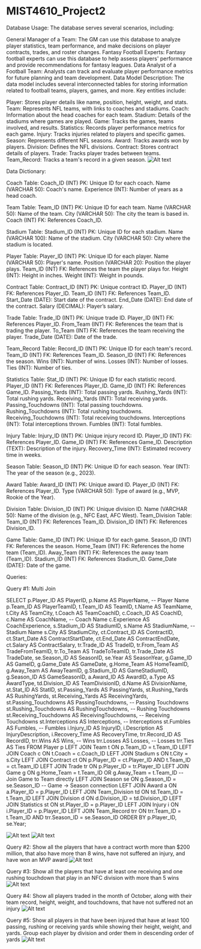 # MIST4610_Project2

Database Usage:
The database serves several scenarios, including:

General Manager of a Team: The GM can use this database to analyze player statistics, team performance, and make decisions on player contracts, trades, and roster changes.
Fantasy Football Experts: Fantasy football experts can use this database to help assess players' performance and provide recommendations for fantasy leagues.
Data Analyst of a Football Team: Analysts can track and evaluate player performance metrics for future planning and team development.
Data Model Description:
The data model includes several interconnected tables for storing information related to football teams, players, games, and more. Key entities include:

Player: Stores player details like name, position, height, weight, and stats.
Team: Represents NFL teams, with links to coaches and stadiums.
Coach: Information about the head coaches for each team.
Stadium: Details of the stadiums where games are played.
Game: Tracks the games, teams involved, and results.
Statistics: Records player performance metrics for each game.
Injury: Tracks injuries related to players and specific games.
Season: Represents different NFL seasons.
Award: Tracks awards won by players.
Division: Defines the NFL divisions.
Contract: Stores contract details of players.
Trade: Tracks player trades between teams.
Team_Record: Tracks a team's record in a given season.
![Alt text](https://github.com/cacolquitt/MIST4610_Project2/raw/main/Data%20Model.png?raw=true)

Data Dictionary:

Coach Table:
  Coach_ID (INT) PK: Unique ID for each coach.
  Name (VARCHAR 50): Coach's name.
  Experience (INT): Number of years as a head coach.

Team Table:
  Team_ID (INT) PK: Unique ID for each team.
  Name (VARCHAR 50): Name of the team.
  City (VARCHAR 50): The city the team is based in.
  Coach (INT) FK: References Coach_ID.

Stadium Table:
  Stadium_ID (INT) PK: Unique ID for each stadium.
  Name (VARCHAR 100): Name of the stadium.
  City (VARCHAR 50): City where the stadium is located.

Player Table:
  Player_ID (INT) PK: Unique ID for each player.
  Name (VARCHAR 50): Player's name.
  Position (VARCHAR 20): Position the player plays.
  Team_ID (INT) FK: References the team the player plays for.
  Height (INT): Height in inches.
  Weight (INT): Weight in pounds.

Contract Table:
  Contract_ID (INT) PK: Unique contract ID.
  Player_ID (INT) FK: References Player_ID.
  Team_ID (INT) FK: References Team_ID.
  Start_Date (DATE): Start date of the contract.
  End_Date (DATE): End date of the contract.
  Salary (DECIMAL): Player’s salary.

Trade Table:
  Trade_ID (INT) PK: Unique trade ID.
  Player_ID (INT) FK: References Player_ID.
  From_Team (INT) FK: References the team that is trading the player.
  To_Team (INT) FK: References the team receiving the player.
  Trade_Date (DATE): Date of the trade.

Team_Record Table:
  Record_ID (INT) PK: Unique ID for each team's record.
  Team_ID (INT) FK: References Team_ID.
  Season_ID (INT) FK: References the season.
  Wins (INT): Number of wins.
  Losses (INT): Number of losses.
  Ties (INT): Number of ties.

Statistics Table:
  Stat_ID (INT) PK: Unique ID for each statistic record.
  Player_ID (INT) FK: References Player_ID.
  Game_ID (INT) FK: References Game_ID.
  Passing_Yards (INT): Total passing yards.
  Rushing_Yards (INT): Total rushing yards.
  Receiving_Yards (INT): Total receiving yards.
  Passing_Touchdowns (INT): Total passing touchdowns.
  Rushing_Touchdowns (INT): Total rushing touchdowns.
  Receiving_Touchdowns (INT): Total receiving touchdowns.
  Interceptions (INT): Total interceptions thrown.
  Fumbles (INT): Total fumbles.

Injury Table:
  Injury_ID (INT) PK: Unique injury record ID.
  Player_ID (INT) FK: References Player_ID.
  Game_ID (INT) FK: References Game_ID.
  Description (TEXT): Description of the injury.
  Recovery_Time (INT): Estimated recovery time in weeks.

Season Table:
  Season_ID (INT) PK: Unique ID for each season.
  Year (INT): The year of the season (e.g., 2023).

Award Table:
  Award_ID (INT) PK: Unique award ID.
  Player_ID (INT) FK: References Player_ID.
  Type (VARCHAR 50): Type of award (e.g., MVP, Rookie of the Year).

Division Table:
  Division_ID (INT) PK: Unique division ID.
  Name (VARCHAR 50): Name of the division (e.g., NFC East, AFC West).
  Team_Division Table:
  Team_ID (INT) FK: References Team_ID.
  Division_ID (INT) FK: References Division_ID.

Game Table:
  Game_ID (INT) PK: Unique ID for each game.
  Season_ID (INT) FK: References the season.
  Home_Team (INT) FK: References the home team (Team_ID).
  Away_Team (INT) FK: References the away team (Team_ID).
  Stadium_ID (INT) FK: References Stadium_ID.
  Game_Date (DATE): Date of the game.

Queries:

Query #1: Multi Join

SELECT 
    p.Player_ID AS PlayerID,
    p.Name AS PlayerName, -- Player Name
    p.Team_ID AS PlayerTeamID,
    t.Team_ID AS TeamID,
    t.Name AS TeamName,
    t.City AS TeamCity,
    t.Coach AS TeamCoachID,
    c.Coach_ID AS CoachID,
    c.Name AS CoachName, -- Coach Name
    c.Experience AS CoachExperience,
    s.Stadium_ID AS StadiumID,
    s.Name AS StadiumName, -- Stadium Name
    s.City AS StadiumCity,
    ct.Contract_ID AS ContractID,
    ct.Start_Date AS ContractStartDate,
    ct.End_Date AS ContractEndDate,
    ct.Salary AS ContractSalary,
    tr.Trade_ID AS TradeID,
    tr.From_Team AS TradeFromTeamID,
    tr.To_Team AS TradeToTeamID,
    tr.Trade_Date AS TradeDate,
    se.Season_ID AS SeasonID,
    se.Year AS SeasonYear,
    g.Game_ID AS GameID,
    g.Game_Date AS GameDate,
    g.Home_Team AS HomeTeamID,
    g.Away_Team AS AwayTeamID,
    g.Stadium_ID AS GameStadiumID,
    g.Season_ID AS GameSeasonID,
    a.Award_ID AS AwardID,
    a.Type AS AwardType,
    td.Division_ID AS TeamDivisionID,
    d.Name AS DivisionName,
    st.Stat_ID AS StatID,
    st.Passing_Yards AS PassingYards,
    st.Rushing_Yards AS RushingYards,
    st.Receiving_Yards AS ReceivingYards,
    st.Passing_Touchdowns AS PassingTouchdowns, -- Passing Touchdowns
    st.Rushing_Touchdowns AS RushingTouchdowns, -- Rushing Touchdowns
    st.Receiving_Touchdowns AS ReceivingTouchdowns, -- Receiving Touchdowns
    st.Interceptions AS Interceptions, -- Interceptions
    st.Fumbles AS Fumbles, -- Fumbles
    i.Injury_ID AS InjuryID,
    i.Description AS InjuryDescription,
    i.Recovery_Time AS RecoveryTime,
    trr.Record_ID AS RecordID,
    trr.Wins AS Wins, -- Wins
    trr.Losses AS Losses, -- Losses
    trr.Ties AS Ties
FROM 
    Player p
    LEFT JOIN Team t ON p.Team_ID = t.Team_ID
    LEFT JOIN Coach c ON t.Coach = c.Coach_ID
    LEFT JOIN Stadium s ON t.City = s.City
    LEFT JOIN Contract ct ON p.Player_ID = ct.Player_ID AND t.Team_ID = ct.Team_ID
    LEFT JOIN Trade tr ON p.Player_ID = tr.Player_ID
    LEFT JOIN Game g ON g.Home_Team = t.Team_ID OR g.Away_Team = t.Team_ID  -- Join Game to Team directly
    LEFT JOIN Season se ON g.Season_ID = se.Season_ID  -- Game -> Season connection
    LEFT JOIN Award a ON a.Player_ID = p.Player_ID
    LEFT JOIN Team_Division td ON td.Team_ID = t.Team_ID
    LEFT JOIN Division d ON d.Division_ID = td.Division_ID
    LEFT JOIN Statistics st ON st.Player_ID = p.Player_ID
    LEFT JOIN Injury i ON i.Player_ID = p.Player_ID
    LEFT JOIN Team_Record trr ON trr.Team_ID = t.Team_ID AND trr.Season_ID = se.Season_ID
ORDER BY p.Player_ID, se.Year;

![Alt text](https://github.com/cacolquitt/MIST4610_Project2/blob/main/Query%201%20(2).png?raw=true)
![Alt text](https://github.com/cacolquitt/MIST4610_Project2/blob/main/Query%201.png?raw=true)

Query #2: Show all the players that have a contract worth more than $200 million, that also have more than 8 wins, have not suffered an injury, and have won an MVP award
![Alt text](https://github.com/cacolquitt/MIST4610_Project2/blob/main/Query%202.png?raw=true)

Query #3: Show all the players that have at least one receiving and one rushing touchdown that play in an NFC division with more than 5 wins
![Alt text](https://github.com/cacolquitt/MIST4610_Project2/blob/main/Query%203.png?raw=true)

Query #4: Show all players traded in the month of October, along with their team record, height, weight, and touchdowns, that have not suffered not an injury
![Alt text](https://github.com/cacolquitt/MIST4610_Project2/blob/main/Query%204.png?raw=true)

Query #5: Show all players in that have been injured that have at least 100 passing, rushing or receiving yards while showing their height, weight, and yards. Group each player by division and order them in descending order of yards
![Alt text](https://github.com/cacolquitt/MIST4610_Project2/blob/main/Query%205.png?raw=true)
